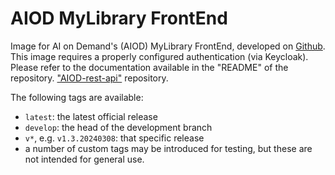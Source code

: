 # AIOD MyLibrary FrontEnd

Image for AI on Demand's (AIOD) MyLibrary FrontEnd, developed on [Github](https://github.com/aiondemand/AIOD-marketplace-frontend/).
This image requires a properly configured authentication (via Keycloak). Please refer to the documentation available in the "README"⁠ of the repository. ["AIOD-rest-api"](https://github.com/aiondemand/AIOD-marketplace-frontend) repository.

The following tags are available:

 - `latest`: the latest official release
 - `develop`: the head of the development branch
 - `v*`, e.g. `v1.3.20240308`: that specific release
 - a number of custom tags may be introduced for testing, but these are not intended for general use.